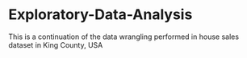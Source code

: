 # Exploratory-Data-Analysis
This is a continuation of the data wrangling performed in house sales dataset in King County, USA
